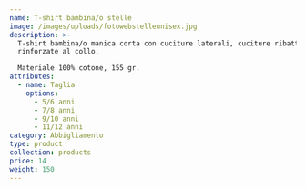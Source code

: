 ```yaml
---
name: T-shirt bambina/o stelle
image: /images/uploads/fotowebstelleunisex.jpg
description: >-
  T-shirt bambina/o manica corta con cuciture laterali, cuciture ribattute e
  rinforzate al collo. 

  Materiale 100% cotone, 155 gr.
attributes:
  - name: Taglia
    options:
      - 5/6 anni
      - 7/8 anni
      - 9/10 anni
      - 11/12 anni
category: Abbigliamento
type: product
collection: products
price: 14
weight: 150
---
```

